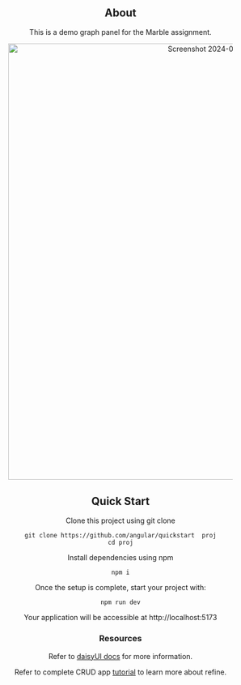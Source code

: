 <div align="center" style="margin: 30px;">

## About

This is a demo graph panel for the Marble assignment.


<img width="861" alt="Screenshot 2024-03-11 at 6 11 20 PM" src="https://github.com/canaalex/marble-demo/assets/62827365/0d3a9218-c269-4a26-8748-64d6ab2a14c5">

## Quick Start

Clone this project using git clone

```
git clone https://github.com/angular/quickstart  proj
cd proj
```

Install dependencies using npm

```
npm i
```


Once the setup is complete, start your project with:

```
npm run dev
```

Your application will be accessible at http://localhost:5173


### Resources

Refer to [daisyUI docs](https://daisyui.com/docs/install/) for more information.

Refer to complete CRUD app [tutorial](https://refine.dev/docs/tutorial/introduction/index/) to learn more about refine.
